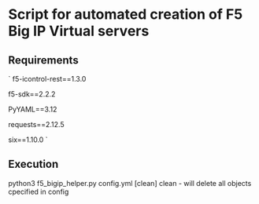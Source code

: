 # Script for automated creation of F5 Big IP Virtual servers

## Requirements
`
f5-icontrol-rest==1.3.0

f5-sdk==2.2.2

PyYAML==3.12

requests==2.12.5

six==1.10.0
`

## Execution

python3 f5_bigip_helper.py config.yml [clean]
  clean - will delete all objects cpecified in config
